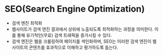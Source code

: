 # SEO(Search Engine Optimization)
- 검색 엔진 최적화
- 웹사이트가 검색 엔진 결과에서 상위에 노출되도록 최적화하는 과정을 의미한다. 이를 통해 유기적인(무료) 검색 트래픽을 증가시킬 수 있다.
- 검색 엔진은 웹을 크롤링하여 페이지를 색인화하며, SEO는 이러한 검색 엔진이 웹사이트의 콘텐츠를 효과적으로 이해하고 평가하도록 돕는다.